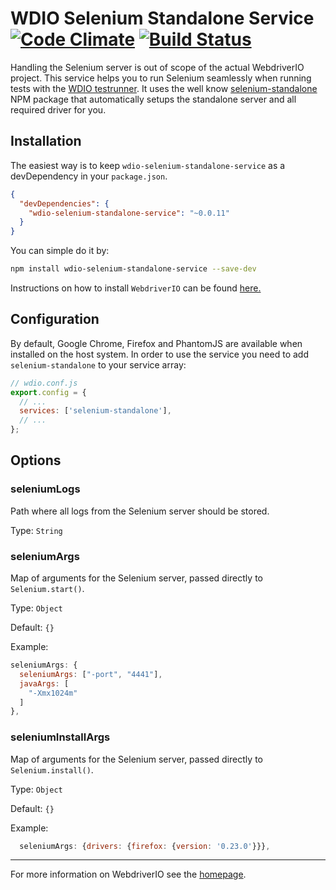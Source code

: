 WDIO Selenium Standalone Service [![Code Climate](https://codeclimate.com/github/webdriverio/wdio-selenium-standalone-service/badges/gpa.svg)](https://codeclimate.com/github/webdriverio/wdio-selenium-standalone-service) [![Build Status](https://travis-ci.org/webdriverio/wdio-selenium-standalone-service.svg?branch=master)](https://travis-ci.org/webdriverio/wdio-selenium-standalone-service)
================================

Handling the Selenium server is out of scope of the actual WebdriverIO project. This service helps you to run Selenium seamlessly when running tests with the [WDIO testrunner](http://webdriver.io/guide/testrunner/gettingstarted.html). It uses the well know [selenium-standalone](https://www.npmjs.com/package/selenium-standalone) NPM package that automatically setups the standalone server and all required driver for you.

## Installation

The easiest way is to keep `wdio-selenium-standalone-service` as a devDependency in your `package.json`.

```json
{
  "devDependencies": {
    "wdio-selenium-standalone-service": "~0.0.11"
  }
}
```

You can simple do it by:

```bash
npm install wdio-selenium-standalone-service --save-dev
```

Instructions on how to install `WebdriverIO` can be found [here.](http://webdriver.io/guide/getstarted/install.html)

## Configuration

By default, Google Chrome, Firefox and PhantomJS are available when installed on the host system. In order to use the service you need to add `selenium-standalone` to your service array:

```js
// wdio.conf.js
export.config = {
  // ...
  services: ['selenium-standalone'],
  // ...
};
```

## Options

### seleniumLogs
Path where all logs from the Selenium server should be stored.

Type: `String`

### seleniumArgs
Map of arguments for the Selenium server, passed directly to `Selenium.start()`.

Type: `Object`

Default: `{}`

Example:
```js
seleniumArgs: {
  seleniumArgs: ["-port", "4441"],
  javaArgs: [
    "-Xmx1024m"
  ]
},
```

### seleniumInstallArgs
Map of arguments for the Selenium server, passed directly to `Selenium.install()`.

Type: `Object`

Default: `{}`

Example: 
```js
  seleniumArgs: {drivers: {firefox: {version: '0.23.0'}}},
```

----

For more information on WebdriverIO see the [homepage](http://webdriver.io).